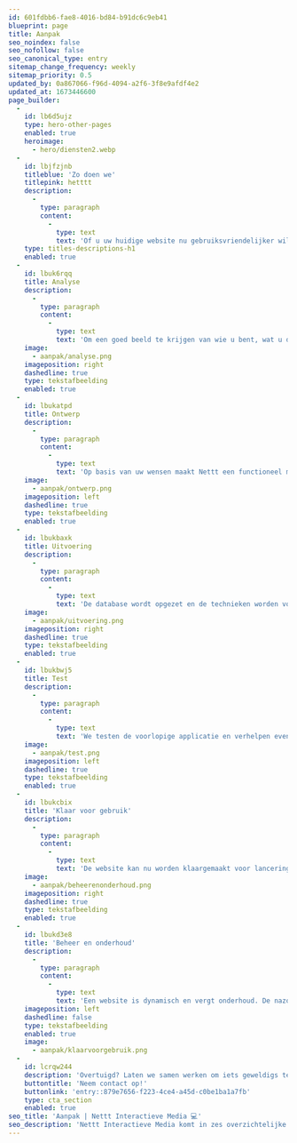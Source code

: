 ```yaml
---
id: 601fdbb6-fae8-4016-bd84-b91dc6c9eb41
blueprint: page
title: Aanpak
seo_noindex: false
seo_nofollow: false
seo_canonical_type: entry
sitemap_change_frequency: weekly
sitemap_priority: 0.5
updated_by: 0a867066-f96d-4094-a2f6-3f8e9afdf4e2
updated_at: 1673446600
page_builder:
  -
    id: lb6d5ujz
    type: hero-other-pages
    enabled: true
    heroimage:
      - hero/diensten2.webp
  -
    id: lbjfzjnb
    titleblue: 'Zo doen we'
    titlepink: hetttt
    description:
      -
        type: paragraph
        content:
          -
            type: text
            text: 'Of u uw huidige website nu gebruiksvriendelijker wil maken of een compleet nieuwe website wil lanceren; Nettt komt in zes overzichtelijke stappen tot een professioneel, gebruiksvriendelijk en aantrekkelijk eindresultaat.'
    type: titles-descriptions-h1
    enabled: true
  -
    id: lbuk6rqq
    title: Analyse
    description:
      -
        type: paragraph
        content:
          -
            type: text
            text: 'Om een goed beeld te krijgen van wie u bent, wat u doet, wat u wilt uitstralen en welk resultaat u beoogt, gaat er aan elk project een grondige analyse vooraf. Na een eerste kennismakingsgesprek stellen wij een heldere offerte voor u op. Bent u overtuigd, dan brengen wij het project van A tot Z in kaart: de te ontwikkelen technieken, de benodigde gegevens om het project te kunnen realiseren, de databasestructuur en de planning.'
    image:
      - aanpak/analyse.png
    imageposition: right
    dashedline: true
    type: tekstafbeelding
    enabled: true
  -
    id: lbukatpd
    title: Ontwerp
    description:
      -
        type: paragraph
        content:
          -
            type: text
            text: 'Op basis van uw wensen maakt Nettt een functioneel model waarin alle gewenste webapplicaties zijn verwerkt. In overleg zorgt Nettt ervoor dat er tevens een ontwerp voor de vorm en tekst komt te liggen. Wij werken nauw samen met creatieve, professionele vormgevers en tekstschrijvers die uw website een unieke uitstraling geven die haarfijn aansluit op uw eigen huisstijl.'
    image:
      - aanpak/ontwerp.png
    imageposition: left
    dashedline: true
    type: tekstafbeelding
    enabled: true
  -
    id: lbukbaxk
    title: Uitvoering
    description:
      -
        type: paragraph
        content:
          -
            type: text
            text: 'De database wordt opgezet en de technieken worden voorbereid. Techniek en vorm worden geïntegreerd tot een kloppend totaalplaatje.'
    image:
      - aanpak/uitvoering.png
    imageposition: right
    dashedline: true
    type: tekstafbeelding
    enabled: true
  -
    id: lbukbwj5
    title: Test
    description:
      -
        type: paragraph
        content:
          -
            type: text
            text: 'We testen de voorlopige applicatie en verhelpen eventuele technische problemen. Hierna doorlopen we de eerste, volledig werkende applicatie samen met u. U kunt dan aangeven of u tevreden bent, of er nog aspecten zijn die u graag wil veranderen en of u nog aanvullende wensen heeft. Wanneer de website helemaal naar wens is, krijgt u een korte training waarmee u leert hoe de applicaties in uw systeem werken.'
    image:
      - aanpak/test.png
    imageposition: left
    dashedline: true
    type: tekstafbeelding
    enabled: true
  -
    id: lbukcbix
    title: 'Klaar voor gebruik'
    description:
      -
        type: paragraph
        content:
          -
            type: text
            text: 'De website kan nu worden klaargemaakt voor lancering. Na de training kunt u teksten en beeldmateriaal zelf in uw systeem zetten. Indien u dit liever uitbesteedt aan Nettt, dan is dit uiteraard ook mogelijk. Bent u helemaal tevreden met het eindresultaat, dan is de website klaar voor gebruik en zorgt Nettt ervoor dat uw klanten uw website kunnen bezoeken.'
    image:
      - aanpak/beheerenonderhoud.png
    imageposition: right
    dashedline: true
    type: tekstafbeelding
    enabled: true
  -
    id: lbukd3e8
    title: 'Beheer en onderhoud'
    description:
      -
        type: paragraph
        content:
          -
            type: text
            text: 'Een website is dynamisch en vergt onderhoud. De nazorg ervan is vanzelfsprekend bij Nettt. Wij onderhouden het contact, denken actief met u mee en zorgen ervoor dat uw website up-to-date blijft. Wij spreken elk half jaar met u af om te kijken of uw website nog aanpassing nodig heeft en of alles naar tevredenheid werkt.'
    imageposition: left
    dashedline: false
    type: tekstafbeelding
    enabled: true
    image:
      - aanpak/klaarvoorgebruik.png
  -
    id: lcrqw244
    description: 'Overtuigd? Laten we samen werken om iets geweldigs te realiseren!'
    buttontitle: 'Neem contact op!'
    buttonlink: 'entry::879e7656-f223-4ce4-a45d-c0be1ba1a7fb'
    type: cta_section
    enabled: true
seo_title: 'Aanpak | Nettt Interactieve Media 💻'
seo_description: 'Nettt Interactieve Media komt in zes overzichtelijke stappen tot een professioneel, gebruiksvriendelijk en aantrekkelijk eindresultaat. 🤔'
---
```

